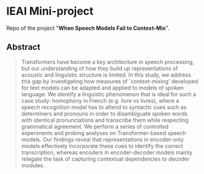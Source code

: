 # IEAI Mini-project
Repo of the project "__When Speech Models Fail to Context-Mix__".

## Abstract
> Transformers have become a key architecture in speech processing, but our understanding of how they build up representations of acoustic and linguistic structure is limited. In this study, we address this gap by investigating how measures of `context-mixing' developed for text models can be adapted and applied to models of spoken language.  We identify a linguistic phenomenon that is ideal for such a case study: homophony in French (e.g. livre vs livres), where a speech recognition model has to attend to syntactic cues such as determiners and pronouns in order to disambiguate spoken words with identical pronunciations and transcribe them while respecting grammatical agreement. We perform a series of controlled experiments and probing analyses on Transformer-based speech  models. Our findings reveal that representations in encoder-only models effectively incorporate these cues to identify the correct transcription, whereas encoders in encoder-decoder models mainly relegate the task of capturing contextual dependencies to decoder modules.
